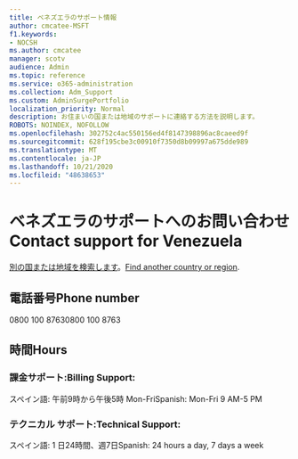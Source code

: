 ```yaml
---
title: ベネズエラのサポート情報
author: cmcatee-MSFT
f1.keywords:
- NOCSH
ms.author: cmcatee
manager: scotv
audience: Admin
ms.topic: reference
ms.service: o365-administration
ms.collection: Adm_Support
ms.custom: AdminSurgePortfolio
localization_priority: Normal
description: お住まいの国または地域のサポートに連絡する方法を説明します。
ROBOTS: NOINDEX, NOFOLLOW
ms.openlocfilehash: 302752c4ac550156ed4f8147398896ac8caeed9f
ms.sourcegitcommit: 628f195cbe3c00910f7350d8b09997a675dde989
ms.translationtype: MT
ms.contentlocale: ja-JP
ms.lasthandoff: 10/21/2020
ms.locfileid: "48638653"
---
```

# <a name="contact-support-for-venezuela"></a><span data-ttu-id="61c03-103">ベネズエラのサポートへのお問い合わせ</span><span class="sxs-lookup"><span data-stu-id="61c03-103">Contact support for Venezuela</span></span>

<span data-ttu-id="61c03-104">[別の国または地域を検索します](../contact-support-for-business-products.md)。</span><span class="sxs-lookup"><span data-stu-id="61c03-104">[Find another country or region](../contact-support-for-business-products.md).</span></span>

## <a name="phone-number"></a><span data-ttu-id="61c03-105">電話番号</span><span class="sxs-lookup"><span data-stu-id="61c03-105">Phone number</span></span>
<span data-ttu-id="61c03-106">0800 100 8763</span><span class="sxs-lookup"><span data-stu-id="61c03-106">0800 100 8763</span></span>

## <a name="hours"></a><span data-ttu-id="61c03-107">時間</span><span class="sxs-lookup"><span data-stu-id="61c03-107">Hours</span></span>
### <a name="billing-support"></a><span data-ttu-id="61c03-108">課金サポート:</span><span class="sxs-lookup"><span data-stu-id="61c03-108">Billing Support:</span></span>

<span data-ttu-id="61c03-109">スペイン語: 午前9時から午後5時 Mon-Fri</span><span class="sxs-lookup"><span data-stu-id="61c03-109">Spanish: Mon-Fri 9 AM-5 PM</span></span>

### <a name="technical-support"></a><span data-ttu-id="61c03-110">テクニカル サポート:</span><span class="sxs-lookup"><span data-stu-id="61c03-110">Technical Support:</span></span>

<span data-ttu-id="61c03-111">スペイン語: 1 日24時間、週7日</span><span class="sxs-lookup"><span data-stu-id="61c03-111">Spanish: 24 hours a day, 7 days a week</span></span>
